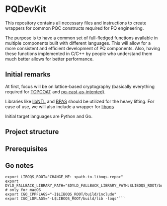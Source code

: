 # PQDevKit

This repository contains all necessary files and instructions to create wrappers for common PQC constructs required for PQ engineering.

The purpose is to have a common set of full-fledged functions available in multiple components built with different languages. This will allow for a more consistent and efficient development of PQ components. Also, having these functions implemented in C/C++ by people who understand them much better allows for better performance.

## Initial remarks

At first, focus will be on lattice-based cryptography (basically everything required for [TOPCOAT](https://gitlab.cyber.ee/nsnetkov/topcoat/-/tree/python-implementation?ref_type=heads) and [pq-cast-as-intented](https://gitlab.cyber.ee/pq-ivxv/pq-cast-as-intended)).

Libraries like [libNTL](https://libntl.org/) and [BPAS](https://bpaslib.org/) should be utilized for the heavy lifting.
For ease of use, we will also include a wrapper for [liboqs](https://github.com/open-quantum-safe/liboqs)

Initial target languages are Python and Go.

## Project structure

## Prerequisites


## Go notes

```
export LIBOQS_ROOT="CHANGE_ME: <path-to-liboqs-repo>"
export DYLD_FALLBACK_LIBRARY_PATH="$DYLD_FALLBACK_LIBRARY_PATH:$LIBOQS_ROOT/build/lib" # only for macOS
export CGO_CPPFLAGS="-I$LIBOQS_ROOT/build/include"
export CGO_LDFLAGS="-L$LIBOQS_ROOT/build/lib -loqs"```